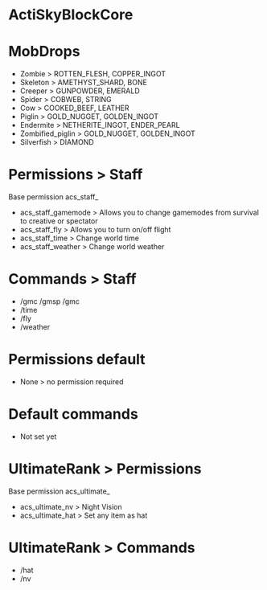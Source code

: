 # ActiSkyBlockCore

# MobDrops
* Zombie > ROTTEN_FLESH, COPPER_INGOT
* Skeleton > AMETHYST_SHARD, BONE
* Creeper > GUNPOWDER, EMERALD
* Spider > COBWEB, STRING
* Cow > COOKED_BEEF, LEATHER
* Piglin > GOLD_NUGGET, GOLDEN_INGOT
* Endermite > NETHERITE_INGOT, ENDER_PEARL
* Zombified_piglin > GOLD_NUGGET, GOLDEN_INGOT
* Silverfish > DIAMOND

# Permissions > Staff 
Base permission acs_staff_<function>
* acs_staff_gamemode > Allows you to change gamemodes from survival to creative or spectator
* acs_staff_fly > Allows you to turn on/off flight
* acs_staff_time > Change world time
* acs_staff_weather > Change world weather

# Commands > Staff
* /gmc /gmsp /gmc
* /time
* /fly
* /weather

# Permissions default
* None > no permission required

# Default commands
* Not set yet

# UltimateRank > Permissions
Base permission acs_ultimate_<function>
* acs_ultimate_nv > Night Vision
* acs_ultimate_hat > Set any item as hat
  
# UltimateRank > Commands
* /hat
* /nv
